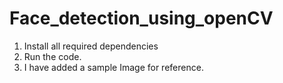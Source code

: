 # Face_detection_using_openCV

1. Install all required dependencies
2. Run the code.
3. I have added a sample Image for reference. 
